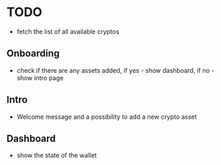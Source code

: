 TODO
====

  * fetch the list of all available cryptos

Onboarding
----------
  * check if there are any assets added, if yes - show dashboard, if no - show intro page

Intro
-----
  * Welcome message and a possibility to add a new crypto asset

Dashboard
---------
  * show the state of the wallet